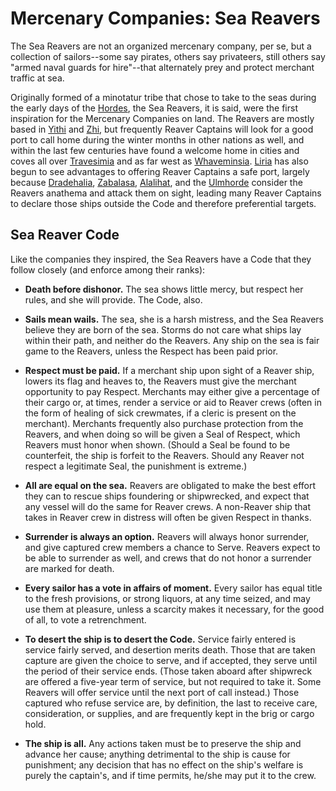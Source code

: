 # Mercenary Companies: Sea Reavers
The Sea Reavers are not an organized mercenary company, per se, but a collection of sailors--some say pirates, others say privateers, still others say "armed naval guards for hire"--that alternately prey and protect merchant traffic at sea.

Originally formed of a minotatur tribe that chose to take to the seas during the early days of the [Hordes](../../Races/index.md#hordes), the Sea Reavers, it is said, were the first inspiration for the Mercenary Companies on land. The Reavers are mostly based in [Yithi](../../Nations/Yithi.md) and [Zhi](../../Nations/Zhi.md), but frequently Reaver Captains will look for a good port to call home during the winter months in other nations as well, and within the last few centuries have found a welcome home in cities and coves all over [Travesimia](../../Nations/Travesimia.md) and as far west as [Whaveminsia](../../Nations/Whaveminsia.md). [Liria](../../Nations/Liria.md) has also begun to see advantages to offering Reaver Captains a safe port, largely because [Dradehalia](../../Nations/Dradehalia.md), [Zabalasa](../../Nations/Zabalasa.md), [Alalihat](../../Nations/Alalihat.md), and the [Ulmhorde](../../Nations/Ulm.md) consider the Reavers anathema and attack them on sight, leading many Reaver Captains to declare those ships outside the Code and therefore preferential targets.

## Sea Reaver Code
Like the companies they inspired, the Sea Reavers have a Code that they follow closely (and enforce among their ranks):

* **Death before dishonor.** The sea shows little mercy, but respect her rules, and she will provide. The Code, also.

* **Sails mean wails.** The sea, she is a harsh mistress, and the Sea Reavers believe they are born of the sea. Storms do not care what ships lay within their path, and neither do the Reavers. Any ship on the sea is fair game to the Reavers, unless the Respect has been paid prior.

* **Respect must be paid.** If a merchant ship upon sight of a Reaver ship, lowers its flag and heaves to, the Reavers must give the merchant opportunity to pay Respect. Merchants may either give a percentage of their cargo or, at times, render a service or aid to Reaver crews (often in the form of healing of sick crewmates, if a cleric is present on the merchant). Merchants frequently also purchase protection from the Reavers, and when doing so will be given a Seal of Respect, which Reavers must honor when shown. (Should a Seal be found to be counterfeit, the ship is forfeit to the Reavers. Should any Reaver not respect a legitimate Seal, the punishment is extreme.)

* **All are equal on the sea.** Reavers are obligated to make the best effort they can to rescue ships foundering or shipwrecked, and expect that any vessel will do the same for Reaver crews. A non-Reaver ship that takes in Reaver crew in distress will often be given Respect in thanks.

* **Surrender is always an option.** Reavers will always honor surrender, and give captured crew members a chance to Serve. Reavers expect to be able to surrender as well, and crews that do not honor a surrender are marked for death.

* **Every sailor has a vote in affairs of moment.** Every sailor has equal title to the fresh provisions, or strong liquors, at any time seized, and may use them at pleasure, unless a scarcity makes it necessary, for the good of all, to vote a retrenchment.

* **To desert the ship is to desert the Code.** Service fairly entered is service fairly served, and desertion merits death. Those that are taken capture are given the choice to serve, and if accepted, they serve until the period of their service ends. (Those taken aboard after shipwreck are offered a five-year term of service, but not required to take it. Some Reavers will offer service until the next port of call instead.) Those captured who refuse service are, by definition, the last to receive care, consideration, or supplies, and are frequently kept in the brig or cargo hold.

* **The ship is all.** Any actions taken must be to preserve the ship and advance her cause; anything detrimental to the ship is cause for punishment; any decision that has no effect on the ship's welfare is purely the captain's, and if time permits, he/she may put it to the crew.

